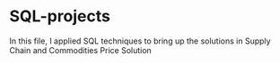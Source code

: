 # SQL-projects
In this file, I applied SQL techniques to bring up the solutions in Supply Chain and Commodities Price Solution
